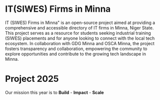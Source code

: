 
# IT(SIWES) Firms in Minna
IT (SIWES) Firms in Minna" is an open-source project aimed at providing a comprehensive and accessible directory of IT firms in Minna, Niger State. This project serves as a resource for students seeking industrial training (SIWES) placements and for anyone looking to connect with the local tech ecosystem. In collaboration with GDG Minna and OSCA Minna, the project fosters transparency and collaboration, empowering the community to explore opportunities and contribute to the growing tech landscape in Minna.

# Project 2025
Our mission this year is to **Build** - **Impact** - **Scale**
